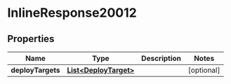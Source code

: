 # InlineResponse20012

## Properties
Name | Type | Description | Notes
------------ | ------------- | ------------- | -------------
**deployTargets** | [**List&lt;DeployTarget&gt;**](DeployTarget.md) |  |  [optional]
